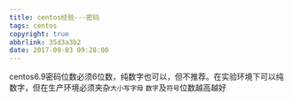 ```yaml
---
title: centos经验---密码
tags: centos
copyright: true
abbrlink: 35d3a3b2
date: 2017-09-03 09:28:00
---
```

centos6.9密码位数必须6位数，纯数字也可以，但不推荐。在实验环境下可以纯数字，但在生产环境必须夹杂``大小写字母`` ``数字``及``符号``位数越高越好




